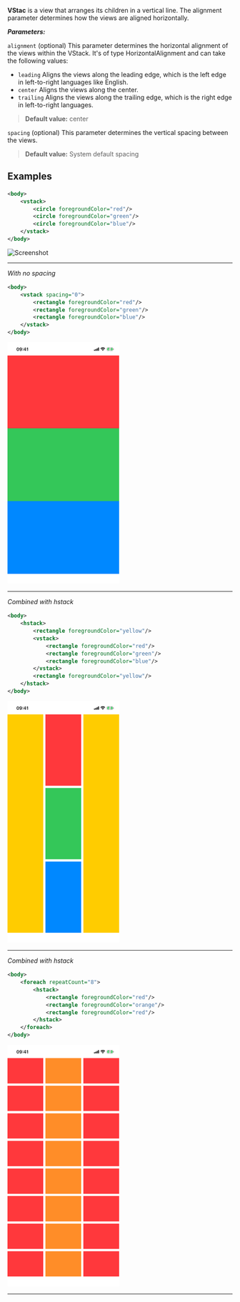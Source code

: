 **VStac** is a view that arranges its children in a vertical line. The alignment parameter determines how the views are aligned horizontally.

***Parameters:***

`alignment` (optional) This parameter determines the horizontal alignment of the views within the VStack. It's of type HorizontalAlignment and can take the following values:
* `leading` Aligns the views along the leading edge, which is the left edge in left-to-right languages like English.
* `center` Aligns the views along the center.
* `trailing` Aligns the views along the trailing edge, which is the right edge in left-to-right languages.

> **Default value:** center

`spacing` (optional) This parameter determines the vertical spacing between the views.
> **Default value:** System default spacing

## Examples



```xml
<body>
    <vstack>
        <circle foregroundColor="red"/>
        <circle foregroundColor="green"/>
        <circle foregroundColor="blue"/>
    </vstack>
</body>
```

<img src="/Screenshots/Views/Layout/vstack.png" width="250" alt="Screenshot">




---
*With no spacing*

```xml
<body>
    <vstack spacing="0">
        <rectangle foregroundColor="red"/>
        <rectangle foregroundColor="green"/>
        <rectangle foregroundColor="blue"/>
    </vstack>
</body>
```

<img src="/Screenshots/Views/Layout/vstack_1.png" width="250" alt="Screenshot">




---
*Combined with hstack*

```xml
<body>
    <hstack>
        <rectangle foregroundColor="yellow"/>
        <vstack>
            <rectangle foregroundColor="red"/>
            <rectangle foregroundColor="green"/>
            <rectangle foregroundColor="blue"/>
        </vstack>
        <rectangle foregroundColor="yellow"/>
    </hstack>
</body>
```

<img src="/Screenshots/Views/Layout/vstack_2.png" width="250" alt="Screenshot">




---
*Combined with hstack*

```xml
<body>
    <foreach repeatCount="8">
        <hstack>
            <rectangle foregroundColor="red"/>
            <rectangle foregroundColor="orange"/>
            <rectangle foregroundColor="red"/>
        </hstack>
    </foreach>
</body>
```

<img src="/Screenshots/Views/Layout/vstack_3.png" width="250" alt="Screenshot">




---
